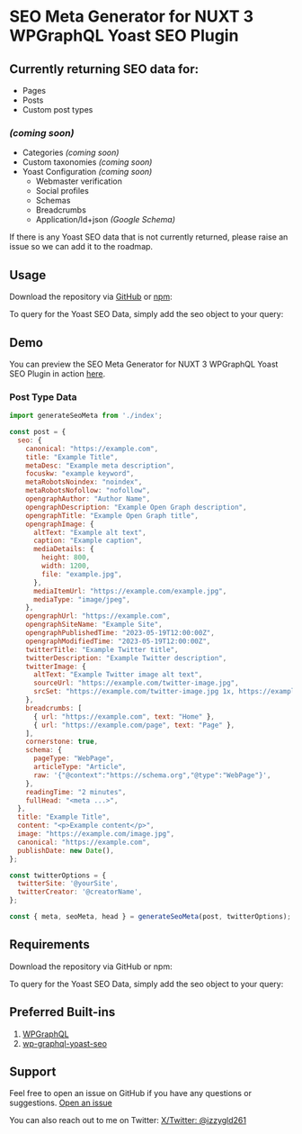 # SEO Meta Generator for NUXT 3 WPGraphQL Yoast SEO Plugin

## Currently returning SEO data for:

- Pages
- Posts
- Custom post types

 ### _(coming soon)_
- Categories _(coming soon)_
- Custom taxonomies _(coming soon)_
- Yoast Configuration _(coming soon)_
  - Webmaster verification
  - Social profiles
  - Schemas
  - Breadcrumbs
  - Application/ld+json _(Google Schema)_

If there is any Yoast SEO data that is not currently returned, please raise an issue so we can add it to the roadmap.

## Usage
Download the repository via [GitHub](https://github.com/izzygld/seo-meta-nuxt-generator) or [npm](https://www.npmjs.com/package/@izzygld/seo-meta-nuxt-generator):

To query for the Yoast SEO Data, simply add the seo object to your query:


## Demo
You can preview the SEO Meta Generator for NUXT 3 WPGraphQL Yoast SEO Plugin in action [here](https://github.com/izzygld/seo-meta-nuxt-generator/blob/main/src/demo.ts).


### Post Type Data
```javascript
import generateSeoMeta from './index';

const post = {
  seo: {
    canonical: "https://example.com",
    title: "Example Title",
    metaDesc: "Example meta description",
    focuskw: "example keyword",
    metaRobotsNoindex: "noindex",
    metaRobotsNofollow: "nofollow",
    opengraphAuthor: "Author Name",
    opengraphDescription: "Example Open Graph description",
    opengraphTitle: "Example Open Graph title",
    opengraphImage: {
      altText: "Example alt text",
      caption: "Example caption",
      mediaDetails: {
        height: 800,
        width: 1200,
        file: "example.jpg",
      },
      mediaItemUrl: "https://example.com/example.jpg",
      mediaType: "image/jpeg",
    },
    opengraphUrl: "https://example.com",
    opengraphSiteName: "Example Site",
    opengraphPublishedTime: "2023-05-19T12:00:00Z",
    opengraphModifiedTime: "2023-05-19T12:00:00Z",
    twitterTitle: "Example Twitter title",
    twitterDescription: "Example Twitter description",
    twitterImage: {
      altText: "Example Twitter image alt text",
      sourceUrl: "https://example.com/twitter-image.jpg",
      srcSet: "https://example.com/twitter-image.jpg 1x, https://example.com/twitter-image@2x.jpg 2x",
    },
    breadcrumbs: [
      { url: "https://example.com", text: "Home" },
      { url: "https://example.com/page", text: "Page" },
    ],
    cornerstone: true,
    schema: {
      pageType: "WebPage",
      articleType: "Article",
      raw: '{"@context":"https://schema.org","@type":"WebPage"}',
    },
    readingTime: "2 minutes",
    fullHead: "<meta ...>",
  },
  title: "Example Title",
  content: "<p>Example content</p>",
  image: "https://example.com/image.jpg",
  canonical: "https://example.com",
  publishDate: new Date(),
};

const twitterOptions = {
  twitterSite: '@yourSite',
  twitterCreator: '@creatorName',
};

const { meta, seoMeta, head } = generateSeoMeta(post, twitterOptions);
```

## Requirements
Download the repository via GitHub or npm:

To query for the Yoast SEO Data, simply add the seo object to your query:

## Preferred Built-ins
1. [WPGraphQL](https://github.com/wp-graphql)
2. [wp-graphql-yoast-seo](https://github.com/ashhitch/wp-graphql-yoast-seo)


## Support
Feel free to open an issue on GitHub if you have any questions or suggestions.
[Open an issue](https://github.com/izzygld/seo-meta-nuxt-generator/issues)

You can also reach out to me on Twitter:
[X/Twitter: @izzygld261](https://twitter.com/izzygld261)
